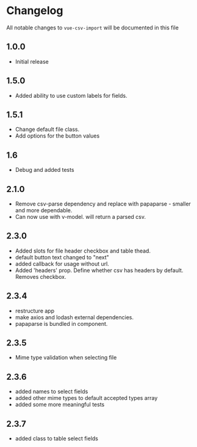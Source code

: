 # Changelog

All notable changes to `vue-csv-import` will be documented in this file

## 1.0.0
- Initial release

## 1.5.0
- Added ability to use custom labels for fields.

## 1.5.1
- Change default file class.
- Add options for the button values

## 1.6
- Debug and added tests

## 2.1.0
- Remove csv-parse dependency and replace with papaparse - smaller and more dependable.
- Can now use with v-model.  will return a parsed csv.

## 2.3.0
- Added slots for file header checkbox and table thead.
- default button text changed to "next"
- added callback for usage without url.
- Added 'headers' prop.  Define whether csv has headers by default.  Removes checkbox.

## 2.3.4
- restructure app
- make axios and lodash external dependencies.
- papaparse is bundled in component.

## 2.3.5
- Mime type validation when selecting file

## 2.3.6
- added names to select fields
- added other mime types to default accepted types array
- added some more meaningful tests

## 2.3.7
- added class to table select fields